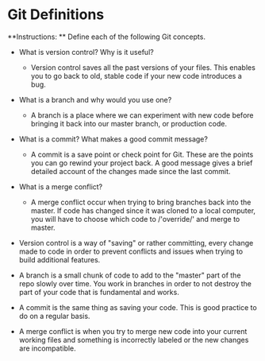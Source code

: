 # Git Definitions

**Instructions: ** Define each of the following Git concepts.

* What is version control?  Why is it useful?
	* Version control saves all the past versions of your files. This enables you to go back to old, stable code if your new code introduces a bug.
* What is a branch and why would you use one?
	* A branch is a place where we can experiment with new code before bringing it back into our master branch, or production code.
* What is a commit? What makes a good commit message?
	* A commit is a save point or check point for Git. These are the points you can go rewind your project back. A good message gives a brief detailed account of the changes made since the last commit.
* What is a merge conflict?
	* A merge conflict occur when trying to bring branches back into the master. If code has changed since it was cloned to a local computer, you will have to choose which code to /'override/' and merge to master.

* Version control is a way of "saving" or rather committing, every change made to code in order to prevent conflicts and issues when trying to build additional features.
* A branch is a small chunk of code to add to the "master" part of the repo slowly over time. You work in branches in order to not destroy the part of your code that is fundamental and works.
* A commit is the same thing as saving your code. This is good practice to do on a regular basis.
* A merge conflict is when you try to merge new code into your current working files and something is incorrectly labeled or the new changes are incompatible.
